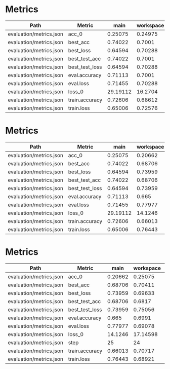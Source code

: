 # Metrics
| Path                    | Metric         | main     | workspace   | Change    |
|-------------------------|----------------|----------|-------------|-----------|
| evaluation/metrics.json | acc_0          | 0.25075  | 0.24975     | -0.001    |
| evaluation/metrics.json | best_acc       | 0.74022  | 0.7001      | -0.04012  |
| evaluation/metrics.json | best_loss      | 0.64594  | 0.70288     | 0.05693   |
| evaluation/metrics.json | best_test_acc  | 0.74022  | 0.7001      | -0.04012  |
| evaluation/metrics.json | best_test_loss | 0.64594  | 0.70288     | 0.05693   |
| evaluation/metrics.json | eval.accuracy  | 0.71113  | 0.7001      | -0.01103  |
| evaluation/metrics.json | eval.loss      | 0.71455  | 0.70288     | -0.01168  |
| evaluation/metrics.json | loss_0         | 29.19112 | 16.2704     | -12.92073 |
| evaluation/metrics.json | train.accuracy | 0.72606  | 0.68612     | -0.03994  |
| evaluation/metrics.json | train.loss     | 0.65006  | 0.72576     | 0.0757    |

# Metrics
| Path                    | Metric         | main     | workspace   | Change    |
|-------------------------|----------------|----------|-------------|-----------|
| evaluation/metrics.json | acc_0          | 0.25075  | 0.20662     | -0.04413  |
| evaluation/metrics.json | best_acc       | 0.74022  | 0.68706     | -0.05316  |
| evaluation/metrics.json | best_loss      | 0.64594  | 0.73959     | 0.09365   |
| evaluation/metrics.json | best_test_acc  | 0.74022  | 0.68706     | -0.05316  |
| evaluation/metrics.json | best_test_loss | 0.64594  | 0.73959     | 0.09365   |
| evaluation/metrics.json | eval.accuracy  | 0.71113  | 0.665       | -0.04614  |
| evaluation/metrics.json | eval.loss      | 0.71455  | 0.77977     | 0.06522   |
| evaluation/metrics.json | loss_0         | 29.19112 | 14.1246     | -15.06652 |
| evaluation/metrics.json | train.accuracy | 0.72606  | 0.66013     | -0.06593  |
| evaluation/metrics.json | train.loss     | 0.65006  | 0.76443     | 0.11436   |

# Metrics
| Path                    | Metric         | main    | workspace   | Change   |
|-------------------------|----------------|---------|-------------|----------|
| evaluation/metrics.json | acc_0          | 0.20662 | 0.25075     | 0.04413  |
| evaluation/metrics.json | best_acc       | 0.68706 | 0.70411     | 0.01705  |
| evaluation/metrics.json | best_loss      | 0.73959 | 0.69633     | -0.04326 |
| evaluation/metrics.json | best_test_acc  | 0.68706 | 0.6817      | -0.00536 |
| evaluation/metrics.json | best_test_loss | 0.73959 | 0.75056     | 0.01097  |
| evaluation/metrics.json | eval.accuracy  | 0.665   | 0.6991      | 0.0341   |
| evaluation/metrics.json | eval.loss      | 0.77977 | 0.69078     | -0.08899 |
| evaluation/metrics.json | loss_0         | 14.1246 | 17.14598    | 3.02138  |
| evaluation/metrics.json | step           | 25      | 24          | -1       |
| evaluation/metrics.json | train.accuracy | 0.66013 | 0.70717     | 0.04704  |
| evaluation/metrics.json | train.loss     | 0.76443 | 0.68921     | -0.07522 |

